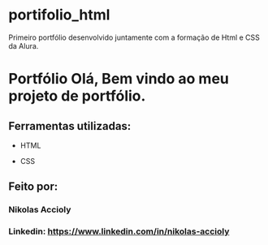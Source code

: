 # portifolio_html
Primeiro portfólio desenvolvido juntamente com a formação de Html e CSS da Alura.

# Portfólio Olá, Bem vindo ao meu projeto de portfólio.

## Ferramentas utilizadas:

* HTML

* CSS

## Feito por:

### Nikolas Accioly

### Linkedin: https://www.linkedin.com/in/nikolas-accioly

```
